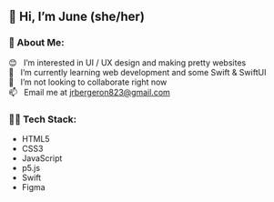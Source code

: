 ## 👋 Hi, I’m June (she/her)

### 🌷 About Me:
😊 &nbsp; I’m interested in UI / UX design and making pretty websites<br/>
🌱 &nbsp; I’m currently learning web development and some Swift & SwiftUI<br/>
💖 &nbsp; I’m not looking to collaborate right now<br/>
📫 &nbsp; Email me at jrbergeron823@gmail.com<br/>

### 👩‍💻 Tech Stack:
<ul>
  <li>HTML5</li>
  <li>CSS3</li>
  <li>JavaScript</li>
  <li>p5.js</li>
  <li>Swift</li>
  <li>Figma</li>
</ul>
<!---
juneb125/juneb125 is a ✨ special ✨ repository because its `README.md` (this file) appears on your GitHub profile.
You can click the Preview link to take a look at your changes.
--->
